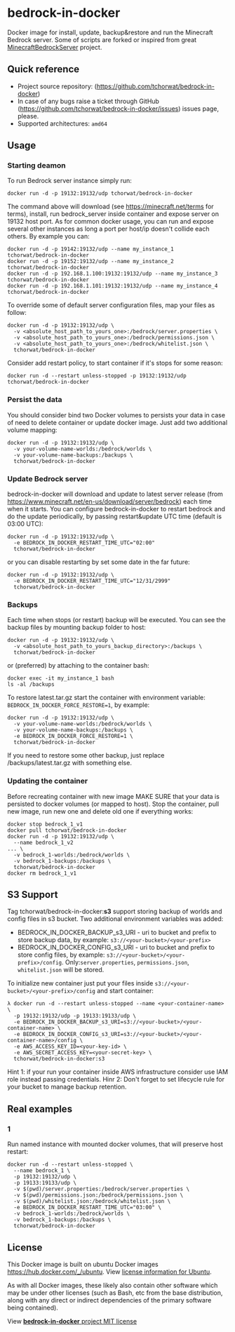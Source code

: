 # bedrock-in-docker
Docker image for install, update, backup&restore and run the Minecraft Bedrock server. Some of scripts are forked or inspired from great [MinecraftBedrockServer](https://github.com/TheRemote/MinecraftBedrockServer) project.

## Quick reference
* Project source repository: (https://github.com/tchorwat/bedrock-in-docker)
* In case of any bugs raise a ticket through GitHub (https://github.com/tchorwat/bedrock-in-docker/issues) issues page, please.
* Supported architectures: `amd64`

## Usage

### Starting deamon

To run Bedrock server instance simply run:
```
docker run -d -p 19132:19132/udp tchorwat/bedrock-in-docker
```

The command above will download (see  https://minecraft.net/terms for terms), install, run bedrock_server inside container and expose server on 19132 host port. As for common docker usage, you can run and expose several other instances as long a port per host/ip doesn't collide each others. By example you can:
```
docker run -d -p 19142:19132/udp --name my_instance_1 tchorwat/bedrock-in-docker
docker run -d -p 19152:19132/udp --name my_instance_2 tchorwat/bedrock-in-docker
docker run -d -p 192.168.1.100:19132:19132/udp --name my_instance_3 tchorwat/bedrock-in-docker
docker run -d -p 192.168.1.101:19132:19132/udp --name my_instance_4 tchorwat/bedrock-in-docker
```

To override some of default server configuration files, map your files as follow:
```
docker run -d -p 19132:19132/udp \
  -v <absolute_host_path_to_yours_one>:/bedrock/server.properties \
  -v <absolute_host_path_to_yours_one>:/bedrock/permissions.json \
  -v <absolute_host_path_to_yours_one>:/bedrock/whitelist.json \
  tchorwat/bedrock-in-docker
```

Consider add restart policy, to start container if it's stops for some reason:
```
docker run -d --restart unless-stopped -p 19132:19132/udp tchorwat/bedrock-in-docker
```

### Persist the data

You should consider bind two Docker volumes to persists your data in case of need to delete container or update docker image. Just add two additional volume mapping:
```
docker run -d -p 19132:19132/udp \
  -v your-volume-name-worlds:/bedrock/worlds \
  -v your-volume-name-backups:/backups \
  tchorwat/bedrock-in-docker
```

### Update Bedrock server

bedrock-in-docker will download and update to latest server release (from https://www.minecraft.net/en-us/download/server/bedrock) each time when it starts. You can configure bedrock-in-docker to restart bedrock and do the update periodically, by passing restart&update UTC time (default is 03:00 UTC):
```
docker run -d -p 19132:19132/udp \
  -e BEDROCK_IN_DOCKER_RESTART_TIME_UTC="02:00"
  tchorwat/bedrock-in-docker
```
or you can disable restarting by set some date in the far future:
```
docker run -d -p 19132:19132/udp \
  -e BEDROCK_IN_DOCKER_RESTART_TIME_UTC="12/31/2999"
  tchorwat/bedrock-in-docker
```

### Backups
Each time when stops (or restart) backup will be executed. You can see the backup files by mounting backup folder to host:
```
docker run -d -p 19132:19132/udp \
  -v <absolute_host_path_to_yours_backup_directory>:/backups \
  tchorwat/bedrock-in-docker
```

or (preferred) by attaching to the container bash:
```
docker exec -it my_instance_1 bash
ls -al /backups
```

To restore latest.tar.gz start the container with environment variable: `BEDROCK_IN_DOCKER_FORCE_RESTORE=1`, by example:
```
docker run -d -p 19132:19132/udp \
  -v your-volume-name-worlds:/bedrock/worlds \
  -v your-volume-name-backups:/backups \
  -e BEDROCK_IN_DOCKER_FORCE_RESTORE=1 \
  tchorwat/bedrock-in-docker
```

If you need to restore some other backup, just replace /backups/latest.tar.gz with something else.

### Updating the container
Before recreating container with new image MAKE SURE that your data is persisted to docker volumes (or mapped to host).
Stop the container, pull new image, run new one and delete old one if everything works:
```
docker stop bedrock_1_v1
docker pull tchorwat/bedrock-in-docker
docker run -d -p 19132:19132/udp \
  --name bedrock_1_v2
... \
  -v bedrock_1-worlds:/bedrock/worlds \
  -v bedrock_1-backups:/backups \
  tchorwat/bedrock-in-docker
docker rm bedrock_1_v1
```

## S3 Support
Tag tchorwat/bedrock-in-docker:__s3__ support storing backup of worlds and config files in s3 bucket. Two additional environment variables was added:
- BEDROCK_IN_DOCKER_BACKUP_s3_URI - uri to bucket and prefix to store backup data, by example: `s3://<your-bucket>/<your-prefix>`
- BEDROCK_IN_DOCKER_CONFIG_s3_URI - uri to bucket and prefix to store config files, by example: `s3://<your-bucket>/<your-prefix>/config`. Only:`server.properties`, `permissions.json`, `whitelist.json` will be stored.

To initialize new container just put your files inside `s3://<your-bucket>/<your-prefix>/config` and start container:

```
λ docker run -d --restart unless-stopped --name <your-container-name> \
  -p 19132:19132/udp -p 19133:19133/udp \
  -e BEDROCK_IN_DOCKER_BACKUP_s3_URI=s3://<your-bucket>/<your-container-name> \
  -e BEDROCK_IN_DOCKER_CONFIG_s3_URI=s3://<your-bucket>/<your-container-name>/config \
  -e AWS_ACCESS_KEY_ID=<your-key-id> \
  -e AWS_SECRET_ACCESS_KEY=<your-secret-key> \
  tchorwat/bedrock-in-docker:s3
```

Hint 1: if your run your container inside AWS infrastructure consider use IAM role instead passing credentials.
Hinr 2: Don't forget to set lifecycle rule for your bucket to manage backup retention.

## Real examples

### 1
Run named instance with mounted docker volumes, that will preserve host restart:
```
docker run -d --restart unless-stopped \
  --name bedrock_1 \
  -p 19132:19132/udp \
  -p 19133:19133/udp \
  -v $(pwd)/server.properties:/bedrock/server.properties \
  -v $(pwd)/permissions.json:/bedrock/permissions.json \
  -v $(pwd)/whitelist.json:/bedrock/whitelist.json \
  -e BEDROCK_IN_DOCKER_RESTART_TIME_UTC="03:00" \
  -v bedrock_1-worlds:/bedrock/worlds \
  -v bedrock_1-backups:/backups \
  tchorwat/bedrock-in-docker
```

## License
This Docker image is built on ubuntu Docker images https://hub.docker.com/_/ubuntu. View [license information for Ubuntu](https://ubuntu.com/licensing).

As with all Docker images, these likely also contain other software which may be under other licenses (such as Bash, etc from the base distribution, along with any direct or indirect dependencies of the primary software being contained).

View [**bedrock-in-docker** project MIT license](https://github.com/tchorwat/bedrock-in-docker/blob/main/LICENSE)
